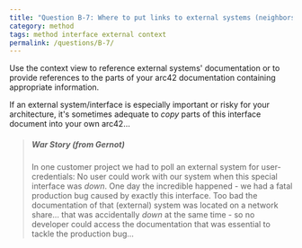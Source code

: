 ```yaml
---
title: "Question B-7: Where to put links to external systems (neighbors) documentation?"
category: method
tags: method interface external context
permalink: /questions/B-7/
---
```



Use the context view to reference external systems' documentation or to provide references to the parts of your arc42 documentation containing appropriate information.

If an external system/interface is especially important or risky
for your architecture, it's sometimes adequate to _copy_
parts of this interface document into your own arc42...

>##### War Story (from Gernot)
>In one customer project we had to poll an external system
>for user-credentials: No user could work with our system when
>this special interface was _down_. One day the incredible happened - we had a fatal production bug caused by exactly this interface. Too bad the documentation of that (external) system was located on a network share... that was accidentally _down_ at the same time - so no developer could access the documentation that was essential to tackle the production bug...
